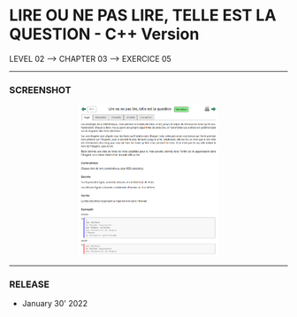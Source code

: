 # LIRE OU NE PAS LIRE, TELLE EST LA QUESTION - C++ Version
LEVEL 02 --> CHAPTER 03 --> EXERCICE 05

---
### **SCREENSHOT**

<div align="center">
    <img
        src="https://github.com/Ayckinn/CPP/blob/main/FRANCE_IOI/LEVEL_02/Chapter_03/05_lire_ou_ne_pas_lire/todo.png"
        alt="DEMO"
        style="width:50%">
</div>

---
### **RELEASE**

- January 30' 2022